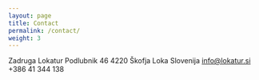 ```yaml
---
layout: page
title: Contact
permalink: /contact/
weight: 3
---
```


Zadruga Lokatur
Podlubnik 46
4220 Škofja Loka
Slovenija
info@lokatur.si
+386 41 344 138
